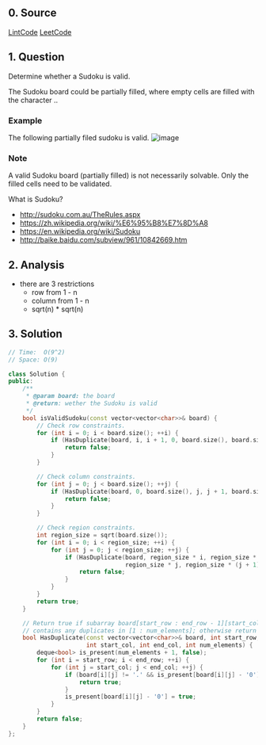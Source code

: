 ## 0. Source
[LintCode](http://www.lintcode.com/en/problem/valid-sudoku/)
[LeetCode](https://leetcode.com/problems/valid-sudoku/)

## 1. Question
Determine whether a Sudoku is valid.

The Sudoku board could be partially filled, where empty cells are filled with the character ..

### Example
The following partially filed sudoku is valid.
![image](http://www.lintcode.com/media/problem/valid-sudoku.png)

### Note 
A valid Sudoku board (partially filled) is not necessarily solvable. Only the filled cells need to be validated.

What is Sudoku?

- http://sudoku.com.au/TheRules.aspx
- https://zh.wikipedia.org/wiki/%E6%95%B8%E7%8D%A8
- https://en.wikipedia.org/wiki/Sudoku
- http://baike.baidu.com/subview/961/10842669.htm

## 2. Analysis

- there are 3 restrictions 
    - row from 1 - n
    - column from 1 - n
    - sqrt(n) * sqrt(n)

## 3. Solution

```CPP
// Time:  O(9^2)
// Space: O(9)

class Solution {
public:
    /**
     * @param board: the board
     * @return: wether the Sudoku is valid
     */
    bool isValidSudoku(const vector<vector<char>>& board) {
        // Check row constraints.
        for (int i = 0; i < board.size(); ++i) {
            if (HasDuplicate(board, i, i + 1, 0, board.size(), board.size())) {
                return false;
            }
        }

        // Check column constraints.
        for (int j = 0; j < board.size(); ++j) {
            if (HasDuplicate(board, 0, board.size(), j, j + 1, board.size())) {
                return false;
            }
        }

        // Check region constraints.
        int region_size = sqrt(board.size());
        for (int i = 0; i < region_size; ++i) {
            for (int j = 0; j < region_size; ++j) {
                if (HasDuplicate(board, region_size * i, region_size * (i + 1),
                                 region_size * j, region_size * (j + 1), board.size())) {
                    return false;
                }
            }
        }
        return true;
    }

    // Return true if subarray board[start_row : end_row - 1][start_col : end_col - 1]
    // contains any duplicates in [1 : num_elements]; otherwise return false.
    bool HasDuplicate(const vector<vector<char>>& board, int start_row, int end_row,
                      int start_col, int end_col, int num_elements) {
        deque<bool> is_present(num_elements + 1, false);
        for (int i = start_row; i < end_row; ++i) {
            for (int j = start_col; j < end_col; ++j) {
                if (board[i][j] != '.' && is_present[board[i][j] - '0']) {
                    return true;
                }
                is_present[board[i][j] - '0'] = true;
            }
        }
        return false;
    }
};
```